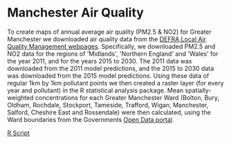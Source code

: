# Manchester Air Quality

To create maps of annual average air quality (PM2.5 & NO2) for Greater Manchester we downloaded air quality data from the [DEFRA Local Air Quality Management webpages](https://uk-air.defra.gov.uk/data/laqm-background-maps). Specifically, we downloaded PM2.5 and NO2 data for the regions of 'Midlands', 'Northern England' and 'Wales' for the year 2011, and for the years 2015 to 2030. The 2011 data was downloaded from the 2011 model predictions, and the 2015 to 2030 data was downloaded from the 2015 model predictions. Using these data of regular 1km by 1km pollutant points we then created a raster layer (for every year and pollutant) in the R statistical analysis package. Mean spatially-weighted concentrations for each Greater Manchester Ward (Bolton, Bury, Oldham, Rochdale, Stockport, Tameside, Trafford, Wigan, Manchester, Salford, Cheshire East and Rossendale) were then calculated, using the Ward boundaries from the Governments [Open Data portal](http://geoportal.statistics.gov.uk/datasets/wards-december-2016-generalised-clipped-boundaries-in-the-uk).

[R Script](https://github.com/JimShady/manchester_air_quality/blob/master/get_regional_air_quality.R)
